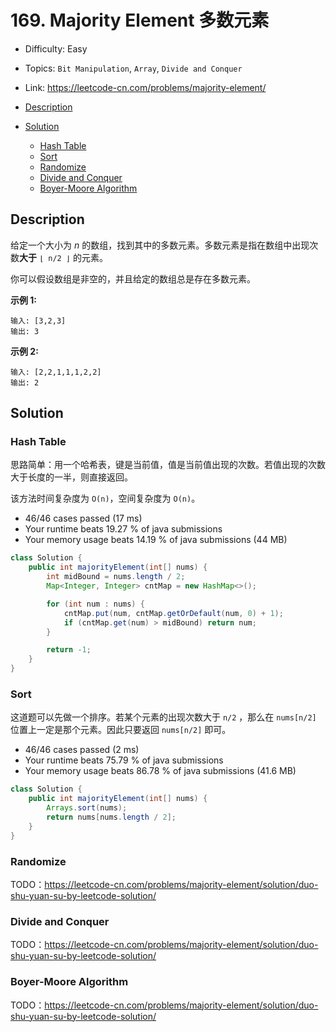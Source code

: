 <!-- omit in toc -->
# 169. Majority Element 多数元素

- Difficulty: Easy
- Topics: `Bit Manipulation`, `Array`, `Divide and Conquer`
- Link: https://leetcode-cn.com/problems/majority-element/

- [Description](#description)
- [Solution](#solution)
  - [Hash Table](#hash-table)
  - [Sort](#sort)
  - [Randomize](#randomize)
  - [Divide and Conquer](#divide-and-conquer)
  - [Boyer-Moore Algorithm](#boyer-moore-algorithm)

## Description

给定一个大小为 *n* 的数组，找到其中的多数元素。多数元素是指在数组中出现次数**大于** `⌊ n/2 ⌋` 的元素。

你可以假设数组是非空的，并且给定的数组总是存在多数元素。

**示例 1:**

```
输入: [3,2,3]
输出: 3
```

**示例 2:**

```
输入: [2,2,1,1,1,2,2]
输出: 2
```

## Solution

### Hash Table

思路简单：用一个哈希表，键是当前值，值是当前值出现的次数。若值出现的次数大于长度的一半，则直接返回。

该方法时间复杂度为 `O(n)`，空间复杂度为 `O(n)`。

- 46/46 cases passed (17 ms)
- Your runtime beats 19.27 % of java submissions
- Your memory usage beats 14.19 % of java submissions (44 MB)

```java
class Solution {
    public int majorityElement(int[] nums) {
        int midBound = nums.length / 2;
        Map<Integer, Integer> cntMap = new HashMap<>();

        for (int num : nums) {
            cntMap.put(num, cntMap.getOrDefault(num, 0) + 1);
            if (cntMap.get(num) > midBound) return num;
        }

        return -1;
    }
}
```

### Sort

这道题可以先做一个排序。若某个元素的出现次数大于 `n/2` ，那么在 `nums[n/2]` 位置上一定是那个元素。因此只要返回 `nums[n/2]` 即可。

- 46/46 cases passed (2 ms)
- Your runtime beats 75.79 % of java submissions
- Your memory usage beats 86.78 % of java submissions (41.6 MB)

```java
class Solution {
    public int majorityElement(int[] nums) {
        Arrays.sort(nums);
        return nums[nums.length / 2];
    }
}
```

### Randomize

TODO：https://leetcode-cn.com/problems/majority-element/solution/duo-shu-yuan-su-by-leetcode-solution/

### Divide and Conquer

TODO：https://leetcode-cn.com/problems/majority-element/solution/duo-shu-yuan-su-by-leetcode-solution/

### Boyer-Moore Algorithm

TODO：https://leetcode-cn.com/problems/majority-element/solution/duo-shu-yuan-su-by-leetcode-solution/